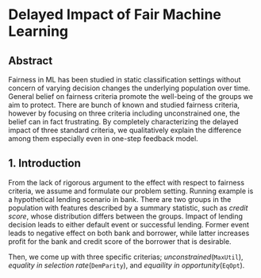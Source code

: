# Delayed Impact of Fair Machine Learning

## Abstract
Fairness in ML has been studied in static classification settings without concern of varying decision changes the underlying population over time. General belief on fairness criteria promote the well-being of the groups we aim to protect. There are bunch of known and studied fairness criteria, however by focusing on three criteria including unconstrained one, the belief can in fact frustrating. By completely characterizing the delayed impact of three standard criteria, we qualitatively explain the difference among them especially even in one-step feedback model. 

## 1. Introduction
From the lack of rigorous argument to the effect with respect to fairness criteria, we assume and formulate our problem setting. Running example is a hypothetical lending scenario in bank. There are two groups in the population with features described by a summary statistic, such as *credit score*, whose distribution differs between the groups. Impact of lending decision leads to either default event or successful lending. Former event leads to negative effect on both bank and borrower, while latter increases profit for the bank and credit score of the borrower that is desirable. 

Then, we come up with three specific criterias; *unconstrained*(`MaxUtil`), *equality in selection rate*(`DemParity`), and *equaility in opportunity*(`EqOpt`). 
